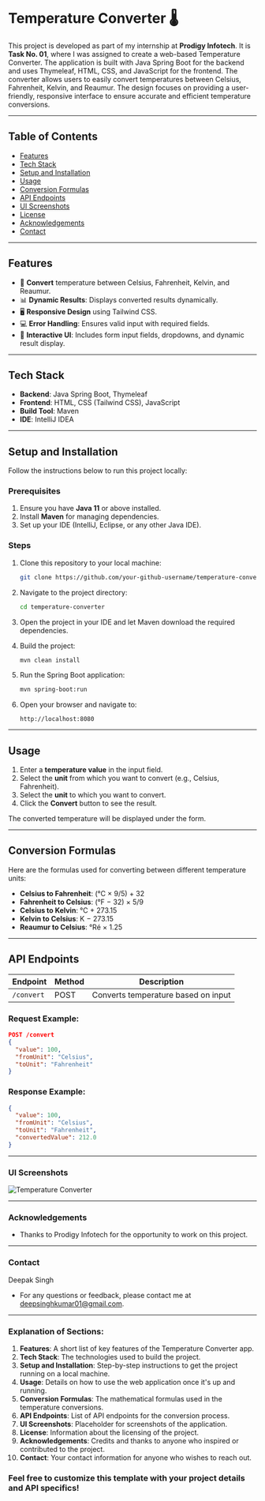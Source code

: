 # Temperature Converter 🌡️

This project is developed as part of my internship at **Prodigy Infotech**. It is **Task No. 01**, where I was assigned to create a web-based Temperature Converter. The application is built with Java Spring Boot for the backend and uses Thymeleaf, HTML, CSS, and JavaScript for the frontend. The converter allows users to easily convert temperatures between Celsius, Fahrenheit, Kelvin, and Reaumur. The design focuses on providing a user-friendly, responsive interface to ensure accurate and efficient temperature conversions.

---

## Table of Contents
- [Features](#features)
- [Tech Stack](#tech-stack)
- [Setup and Installation](#setup-and-installation)
- [Usage](#usage)
- [Conversion Formulas](#conversion-formulas)
- [API Endpoints](#api-endpoints)
- [UI Screenshots](#ui-screenshots)
- [License](#license)
- [Acknowledgements](#acknowledgements)
- [Contact](#contact)

---

## Features

- 🔄 **Convert** temperature between Celsius, Fahrenheit, Kelvin, and Reaumur.
- 📊 **Dynamic Results**: Displays converted results dynamically.
- 🖥️ **Responsive Design** using Tailwind CSS.
- 💻 **Error Handling**: Ensures valid input with required fields.
- 🎨 **Interactive UI**: Includes form input fields, dropdowns, and dynamic result display.

---

## Tech Stack

- **Backend**: Java Spring Boot, Thymeleaf
- **Frontend**: HTML, CSS (Tailwind CSS), JavaScript
- **Build Tool**: Maven
- **IDE**: IntelliJ IDEA

---

## Setup and Installation

Follow the instructions below to run this project locally:

### Prerequisites
1. Ensure you have **Java 11** or above installed.
2. Install **Maven** for managing dependencies.
3. Set up your IDE (IntelliJ, Eclipse, or any other Java IDE).

### Steps
1. Clone this repository to your local machine:
    ```bash
    git clone https://github.com/your-github-username/temperature-converter.git
    ```

2. Navigate to the project directory:
    ```bash
    cd temperature-converter
    ```

3. Open the project in your IDE and let Maven download the required dependencies.

4. Build the project:
    ```bash
    mvn clean install
    ```

5. Run the Spring Boot application:
    ```bash
    mvn spring-boot:run
    ```

6. Open your browser and navigate to:
    ```
    http://localhost:8080
    ```

---

## Usage

1. Enter a **temperature value** in the input field.
2. Select the **unit** from which you want to convert (e.g., Celsius, Fahrenheit).
3. Select the **unit** to which you want to convert.
4. Click the **Convert** button to see the result.

The converted temperature will be displayed under the form.

---

## Conversion Formulas

Here are the formulas used for converting between different temperature units:

- **Celsius to Fahrenheit**: (°C × 9/5) + 32
- **Fahrenheit to Celsius**: (°F − 32) × 5/9
- **Celsius to Kelvin**: °C + 273.15
- **Kelvin to Celsius**: K − 273.15
- **Reaumur to Celsius**: °Ré × 1.25

---

## API Endpoints

| Endpoint               | Method | Description                           |
|------------------------|--------|---------------------------------------|
| `/convert`             | POST   | Converts temperature based on input   |

### Request Example:
```json
POST /convert
{
  "value": 100,
  "fromUnit": "Celsius",
  "toUnit": "Fahrenheit"
}
```
### Response Example:
```json
{
  "value": 100,
  "fromUnit": "Celsius",
  "toUnit": "Fahrenheit",
  "convertedValue": 212.0
}
```
---
### UI Screenshots
  ![Temperature Converter](https://github.com/user-attachments/assets/4723126d-efde-4efc-ab8c-710afc147e4e)
  
---
### Acknowledgements
- Thanks to Prodigy Infotech for the opportunity to work on this project.
---
### Contact
Deepak Singh
- For any questions or feedback, please contact me at deepsinghkumar01@gmail.com.
---

### **Explanation of Sections:**

1. **Features**: A short list of key features of the Temperature Converter app.
2. **Tech Stack**: The technologies used to build the project.
3. **Setup and Installation**: Step-by-step instructions to get the project running on a local machine.
4. **Usage**: Details on how to use the web application once it's up and running.
5. **Conversion Formulas**: The mathematical formulas used in the temperature conversions.
6. **API Endpoints**: List of API endpoints for the conversion process.
7. **UI Screenshots**: Placeholder for screenshots of the application.
8. **License**: Information about the licensing of the project.
9. **Acknowledgements**: Credits and thanks to anyone who inspired or contributed to the project.
10. **Contact**: Your contact information for anyone who wishes to reach out.

### Feel free to customize this template with your project details and API specifics!
